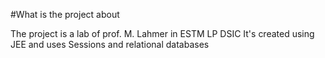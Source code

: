 #What is the project about

The project is a lab of prof. M. Lahmer in ESTM LP DSIC 
It's created using JEE and uses Sessions and relational databases 
